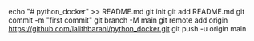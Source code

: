 echo "# python_docker" >> README.md
git init
git add README.md
git commit -m "first commit"
git branch -M main
git remote add origin https://github.com/lalithbarani/python_docker.git
git push -u origin main
